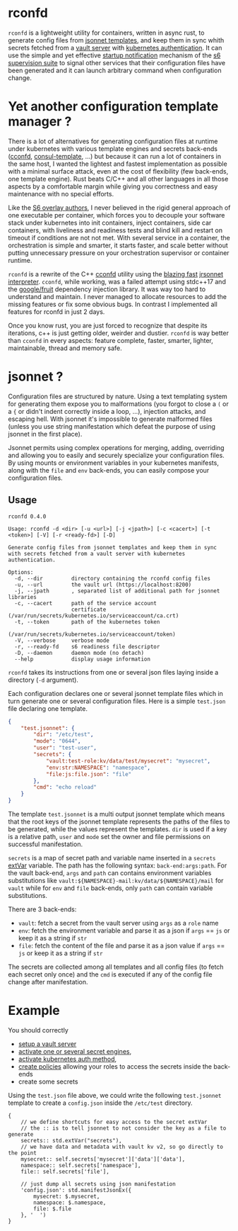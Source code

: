 # rconfd

`rconfd` is a lightweight utility for containers, written in async rust, to generate
config files from [jsonnet templates](https://jsonnet.org/), and keep them in sync
whith secrets fetched from a [vault server](https://www.vaultproject.io/) with [kubernetes
authentication](https://www.vaultproject.io/docs/auth/kubernetes). It can use the simple and yet effective
[startup notification](https://skarnet.org/software/s6/notifywhenup.html) mechanism of the [s6 supervision
suite](https://skarnet.org/software/s6/) to signal other services that their configuration files have been generated
and it can launch arbitrary command when configuration change.

# Yet another configuration template manager ?

There is a lot of alternatives for generating configuration files at runtime under kubernetes with
various template engines and secrets back-ends ([cconfd](https://github.com/kelseyhightower/confd),
[consul-template](https://github.com/hashicorp/consul-template), ...) but because it can run a lot of containers
in the same host, I wanted the lightest and fastest implementation as possible with a minimal surface attack,
even at the cost of flexibility (few back-ends, one template engine). Rust beats C/C++ and all other languages in
all those aspects by a comfortable margin while giving you correctness and easy maintenance with no special efforts.

Like the [S6 overlay authors](https://github.com/just-containers/s6-overlay#the-docker-way), I never believed
in the rigid general approach of one executable per container, which forces you to decouple your software stack
under kubernetes into init containers, inject containers, side car containers, with liveliness and readiness
tests and blind kill and restart on timeout if conditions are not not met. With several service in a container,
the orchestration is simple and smarter, it starts faster, and scale better without putting unnecessary pressure
on your orchestration supervisor or container runtime.

`rconfd` is a rewrite of the C++ [cconfd](https://github.com/eburghar/cconfd) utility
using the [blazing fast](https://github.com/CertainLach/jrsonnet#Benchmarks) [jrsonnet
interpreter](https://github.com/CertainLach/jrsonnet). `cconfd`, while working, was a failed attempt using stdc++17
and the [google/fruit](https://github.com/google/fruit) dependency injection library. It was way too hard to
understand and maintain. I never managed to allocate resources to add the missing features or fix some obvious
bugs. In contrast I implemented all features for rconfd in just 2 days.

Once you know rust, you are just forced to recognize that despite its iterations, c++ is just getting older,
weirder and dustier. `rconfd` is way better than `cconfd` in every aspects: feature complete, faster, smarter,
lighter, maintainable, thread and memory safe.

# jsonnet ?

Configuration files are structured by nature. Using a text templating system for generating them expose you to
malformations (you forgot to close a `(` or a `{` or didn't indent correctly inside a loop, ...), injection attacks,
and escaping hell. With jsonnet it's impossible to generate malformed files (unless you use string manifestation
which defeat the purpose of using jsonnet in the first place).

Jsonnet permits using complex operations for merging, adding, overriding and allowing you to easily and securely
specialize your configuration files. By using mounts or environment variables in your kubernetes manifests, along
with the `file` and `env` back-ends, you can easily compose your configuration files.

## Usage

```
rconfd 0.4.0

Usage: rconfd -d <dir> [-u <url>] [-j <jpath>] [-c <cacert>] [-t <token>] [-V] [-r <ready-fd>] [-D]

Generate config files from jsonnet templates and keep them in sync with secrets fetched from a vault server with kubernetes authentication.

Options:
  -d, --dir         directory containing the rconfd config files
  -u, --url         the vault url (https://localhost:8200)
  -j, --jpath       , separated list of additional path for jsonnet libraries
  -c, --cacert      path of the service account
                    certificate	(/var/run/secrets/kubernetes.io/serviceaccount/ca.crt)
  -t, --token       path of the kubernetes token
                    (/var/run/secrets/kubernetes.io/serviceaccount/token)
  -V, --verbose     verbose mode
  -r, --ready-fd    s6 readiness file descriptor
  -D, --daemon      daemon mode (no detach)
  --help            display usage information
```

`rconfd` takes its instructions from one or several json files laying inside a directory (`-d` argument).

Each configuration declares one or several jsonnet template files which in turn generate one or several configuration
files. Here is a simple `test.json` file declaring one template.

```json
{
	"test.jsonnet": {
		"dir": "/etc/test",
		"mode": "0644",
		"user": "test-user",
		"secrets": {
			"vault:test-role:kv/data/test/mysecret": "mysecret",
			"env:str:NAMESPACE": "namespace",
			"file:js:file.json": "file"
		},
		"cmd": "echo reload"
	}
}
```

The template `test.jsonnet` is a multi output jsonnet template which means that the root keys of the jsonnet template
represents the paths of the files to be generated, while the values represent the templates. `dir` is used
if a key is a relative path, `user` and `mode` set the owner and file permissions on successful manifestation.

`secrets` is a map of secret path and variable name inserted in a `secrets`
[extVar](https://jsonnet.org/ref/stdlib.html) variable. The path has the following syntax:
`back-end:args:path`. For the vault back-end, `args` and `path` can contains environment variables substitutions
like `vault:${NAMESPACE}-mail:kv/data/${NAMESPACE}/mail` for `vault` while for `env` and `file` back-ends, only
`path` can contain variable substitutions.

There are 3 back-ends:
- `vault`: fetch a secret from the vault server using `args` as a `role` name
- `env`: fetch the environment variable and parse it as a json if `args` == `js` or keep it as a string if `str`
- `file`: fetch the content of the file and parse it as a json value if `args` == `js` or keep it as a string if `str`

The secrets are collected among all templates and all config files (to fetch each secret only once) and the `cmd`
is executed if any of the config file change after manifestation.

# Example

You should correctly
- [setup a vault server](https://learn.hashicorp.com/tutorials/vault/kubernetes-raft-deployment-guide?in=vault/kubernetes)
- [activate one or several secret engines](https://www.vaultproject.io/docs/secrets),
- [activate kubernetes auth method](https://www.vaultproject.io/docs/auth/kubernetes),
- [create policies](https://www.vaultproject.io/docs/concepts/policies) allowing your roles to access the secrets
  inside the back-ends
- create some secrets

Using the `test.json` file above, we could write the following `test.jsonnet` template to create a `config.json`
inside the `/etc/test` directory.

```jsonnet
{
	// we define shortcuts for easy access to the secret extVar
	// the :: is to tell jsonnet to not consider the key as a file to generate
	secrets:: std.extVar("secrets"),
	// we have data and metadata with vault kv v2, so go directly to the point
	mysecret:: self.secrets['mysecret']['data']['data'],
	namespace:: self.secrets['namespace'],
	file:: self.secrets['file'],

	// just dump all secrets using json manifestation
	'config.json': std.manifestJsonEx({
		mysecret: $.mysecret,
		namespace: $.namespace,
		file: $.file
	}, '  ')
}
```
